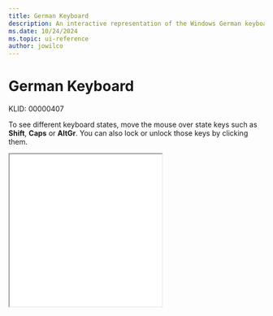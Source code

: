 ```yaml
---
title: German Keyboard
description: An interactive representation of the Windows German keyboard. To see different keyboard states, click or move the mouse over the state keys.
ms.date: 10/24/2024
ms.topic: ui-reference
author: jowilco
---
```


# German Keyboard

KLID: 00000407

To see different keyboard states, move the mouse over state keys such as **Shift**, **Caps** or **AltGr**. You can also lock or unlock those keys by clicking them.

<iframe src="kbdgr.html" height="300"></iframe>

